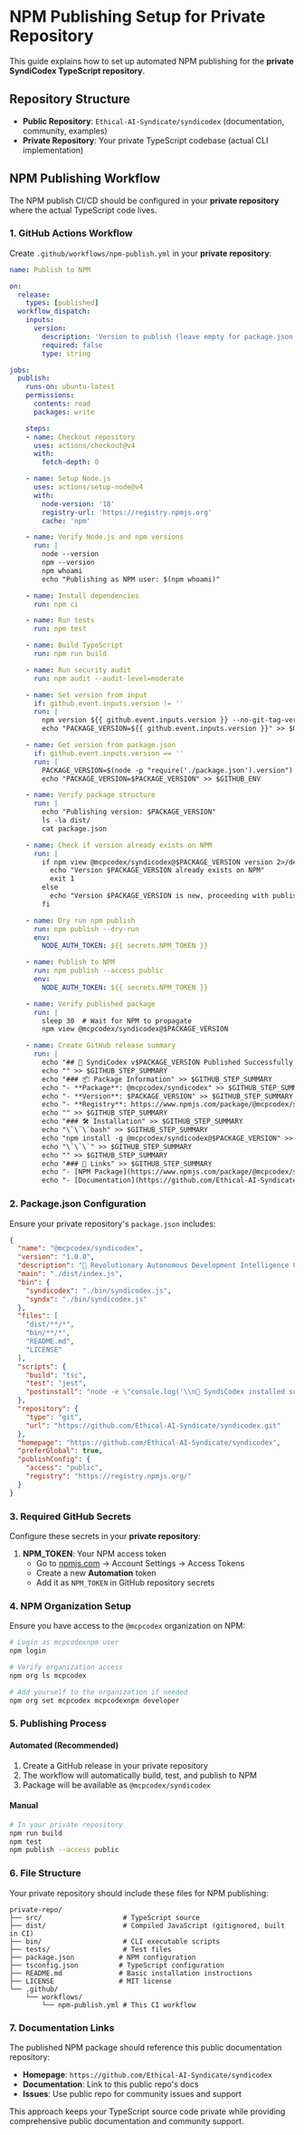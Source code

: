 # NPM Publishing Setup for Private Repository

This guide explains how to set up automated NPM publishing for the **private SyndiCodex TypeScript repository**.

## Repository Structure

- **Public Repository**: `Ethical-AI-Syndicate/syndicodex` (documentation, community, examples)
- **Private Repository**: Your private TypeScript codebase (actual CLI implementation)

## NPM Publishing Workflow

The NPM publish CI/CD should be configured in your **private repository** where the actual TypeScript code lives.

### 1. GitHub Actions Workflow

Create `.github/workflows/npm-publish.yml` in your **private repository**:

```yaml
name: Publish to NPM

on:
  release:
    types: [published]
  workflow_dispatch:
    inputs:
      version:
        description: 'Version to publish (leave empty for package.json version)'
        required: false
        type: string

jobs:
  publish:
    runs-on: ubuntu-latest
    permissions:
      contents: read
      packages: write

    steps:
    - name: Checkout repository
      uses: actions/checkout@v4
      with:
        fetch-depth: 0

    - name: Setup Node.js
      uses: actions/setup-node@v4
      with:
        node-version: '18'
        registry-url: 'https://registry.npmjs.org'
        cache: 'npm'

    - name: Verify Node.js and npm versions
      run: |
        node --version
        npm --version
        npm whoami
        echo "Publishing as NPM user: $(npm whoami)"

    - name: Install dependencies
      run: npm ci

    - name: Run tests
      run: npm test

    - name: Build TypeScript
      run: npm run build

    - name: Run security audit
      run: npm audit --audit-level=moderate

    - name: Set version from input
      if: github.event.inputs.version != ''
      run: |
        npm version ${{ github.event.inputs.version }} --no-git-tag-version
        echo "PACKAGE_VERSION=${{ github.event.inputs.version }}" >> $GITHUB_ENV

    - name: Get version from package.json
      if: github.event.inputs.version == ''
      run: |
        PACKAGE_VERSION=$(node -p "require('./package.json').version")
        echo "PACKAGE_VERSION=$PACKAGE_VERSION" >> $GITHUB_ENV

    - name: Verify package structure
      run: |
        echo "Publishing version: $PACKAGE_VERSION"
        ls -la dist/
        cat package.json

    - name: Check if version already exists on NPM
      run: |
        if npm view @mcpcodex/syndicodex@$PACKAGE_VERSION version 2>/dev/null; then
          echo "Version $PACKAGE_VERSION already exists on NPM"
          exit 1
        else
          echo "Version $PACKAGE_VERSION is new, proceeding with publish"
        fi

    - name: Dry run npm publish
      run: npm publish --dry-run
      env:
        NODE_AUTH_TOKEN: ${{ secrets.NPM_TOKEN }}

    - name: Publish to NPM
      run: npm publish --access public
      env:
        NODE_AUTH_TOKEN: ${{ secrets.NPM_TOKEN }}

    - name: Verify published package
      run: |
        sleep 30  # Wait for NPM to propagate
        npm view @mcpcodex/syndicodex@$PACKAGE_VERSION

    - name: Create GitHub release summary
      run: |
        echo "## 🚀 SyndiCodex v$PACKAGE_VERSION Published Successfully!" >> $GITHUB_STEP_SUMMARY
        echo "" >> $GITHUB_STEP_SUMMARY
        echo "### 📦 Package Information" >> $GITHUB_STEP_SUMMARY
        echo "- **Package**: @mcpcodex/syndicodex" >> $GITHUB_STEP_SUMMARY
        echo "- **Version**: $PACKAGE_VERSION" >> $GITHUB_STEP_SUMMARY
        echo "- **Registry**: https://www.npmjs.com/package/@mcpcodex/syndicodex" >> $GITHUB_STEP_SUMMARY
        echo "" >> $GITHUB_STEP_SUMMARY
        echo "### 🛠️ Installation" >> $GITHUB_STEP_SUMMARY
        echo "\`\`\`bash" >> $GITHUB_STEP_SUMMARY
        echo "npm install -g @mcpcodex/syndicodex@$PACKAGE_VERSION" >> $GITHUB_STEP_SUMMARY
        echo "\`\`\`" >> $GITHUB_STEP_SUMMARY
        echo "" >> $GITHUB_STEP_SUMMARY
        echo "### 🔗 Links" >> $GITHUB_STEP_SUMMARY
        echo "- [NPM Package](https://www.npmjs.com/package/@mcpcodex/syndicodex)" >> $GITHUB_STEP_SUMMARY
        echo "- [Documentation](https://github.com/Ethical-AI-Syndicate/syndicodex)" >> $GITHUB_STEP_SUMMARY
```

### 2. Package.json Configuration

Ensure your private repository's `package.json` includes:

```json
{
  "name": "@mcpcodex/syndicodex",
  "version": "1.0.0",
  "description": "🚀 Revolutionary Autonomous Development Intelligence CLI by Ethical AI Syndicate & MCPCodex",
  "main": "./dist/index.js",
  "bin": {
    "syndicodex": "./bin/syndicodex.js",
    "syndx": "./bin/syndicodex.js"
  },
  "files": [
    "dist/**/*",
    "bin/**/*",
    "README.md",
    "LICENSE"
  ],
  "scripts": {
    "build": "tsc",
    "test": "jest",
    "postinstall": "node -e \"console.log('\\n🚀 SyndiCodex installed successfully!\\n\\nNext steps:\\n  1. Run: syndicodex onboarding\\n  2. Visit: https://github.com/Ethical-AI-Syndicate/syndicodex\\n  3. NPM: https://www.npmjs.com/package/@mcpcodex/syndicodex\\n')\""
  },
  "repository": {
    "type": "git",
    "url": "https://github.com/Ethical-AI-Syndicate/syndicodex.git"
  },
  "homepage": "https://github.com/Ethical-AI-Syndicate/syndicodex",
  "preferGlobal": true,
  "publishConfig": {
    "access": "public",
    "registry": "https://registry.npmjs.org/"
  }
}
```

### 3. Required GitHub Secrets

Configure these secrets in your **private repository**:

1. **NPM_TOKEN**: Your NPM access token
   - Go to [npmjs.com](https://www.npmjs.com) → Account Settings → Access Tokens
   - Create a new **Automation** token
   - Add it as `NPM_TOKEN` in GitHub repository secrets

### 4. NPM Organization Setup

Ensure you have access to the `@mcpcodex` organization on NPM:

```bash
# Login as mcpcodexnpm user
npm login

# Verify organization access
npm org ls mcpcodex

# Add yourself to the organization if needed
npm org set mcpcodex mcpcodexnpm developer
```

### 5. Publishing Process

#### Automated (Recommended)
1. Create a GitHub release in your private repository
2. The workflow will automatically build, test, and publish to NPM
3. Package will be available as `@mcpcodex/syndicodex`

#### Manual
```bash
# In your private repository
npm run build
npm test
npm publish --access public
```

### 6. File Structure

Your private repository should include these files for NPM publishing:

```
private-repo/
├── src/                    # TypeScript source
├── dist/                   # Compiled JavaScript (gitignored, built in CI)
├── bin/                    # CLI executable scripts
├── tests/                  # Test files
├── package.json           # NPM configuration
├── tsconfig.json          # TypeScript configuration
├── README.md              # Basic installation instructions
├── LICENSE                # MIT license
└── .github/
    └── workflows/
        └── npm-publish.yml # This CI workflow
```

### 7. Documentation Links

The published NPM package should reference this public documentation repository:

- **Homepage**: `https://github.com/Ethical-AI-Syndicate/syndicodex`
- **Documentation**: Link to this public repo's docs
- **Issues**: Use public repo for community issues and support

This approach keeps your TypeScript source code private while providing comprehensive public documentation and community support.